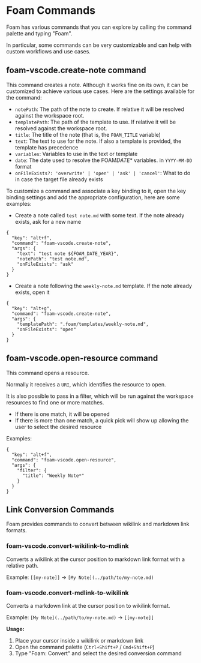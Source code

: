 # Foam Commands

Foam has various commands that you can explore by calling the command palette and typing "Foam".

In particular, some commands can be very customizable and can help with custom workflows and use cases.

## foam-vscode.create-note command

This command creates a note.
Although it works fine on its own, it can be customized to achieve various use cases.
Here are the settings available for the command:

- `notePath`: The path of the note to create. If relative it will be resolved against the workspace root.
- `templatePath`: The path of the template to use. If relative it will be resolved against the workspace root.
- `title`: The title of the note (that is, the `FOAM_TITLE` variable)
- `text`: The text to use for the note. If also a template is provided, the template has precedence
- `variables`: Variables to use in the text or template
- `date`: The date used to resolve the FOAM*DATE*\* variables. in `YYYY-MM-DD` format
- `onFileExists?: 'overwrite' | 'open' | 'ask' | 'cancel'`: What to do in case the target file already exists

To customize a command and associate a key binding to it, open the key binding settings and add the appropriate configuration, here are some examples:

- Create a note called `test note.md` with some text. If the note already exists, ask for a new name

```
{
  "key": "alt+f",
  "command": "foam-vscode.create-note",
  "args": {
    "text": "test note ${FOAM_DATE_YEAR}",
    "notePath": "test note.md",
    "onFileExists": "ask"
  }
}
```

- Create a note following the `weekly-note.md` template. If the note already exists, open it

```
{
  "key": "alt+g",
  "command": "foam-vscode.create-note",
  "args": {
    "templatePath": ".foam/templates/weekly-note.md",
    "onFileExists": "open"
  }
}
```

## foam-vscode.open-resource command

This command opens a resource.

Normally it receives a `URI`, which identifies the resource to open.

It is also possible to pass in a filter, which will be run against the workspace resources to find one or more matches.

- If there is one match, it will be opened
- If there is more than one match, a quick pick will show up allowing the user to select the desired resource

Examples:

```
{
  "key": "alt+f",
  "command": "foam-vscode.open-resource",
  "args": {
    "filter": {
      "title": "Weekly Note*"
    }
  }
}
```

## Link Conversion Commands

Foam provides commands to convert between wikilink and markdown link formats.

### foam-vscode.convert-wikilink-to-mdlink

Converts a wikilink at the cursor position to markdown link format with a relative path.

Example: `[[my-note]]` → `[My Note](../path/to/my-note.md)`

### foam-vscode.convert-mdlink-to-wikilink

Converts a markdown link at the cursor position to wikilink format.

Example: `[My Note](../path/to/my-note.md)` → `[[my-note]]`

**Usage:**

1. Place your cursor inside a wikilink or markdown link
2. Open the command palette (`Ctrl+Shift+P` / `Cmd+Shift+P`)
3. Type "Foam: Convert" and select the desired conversion command
